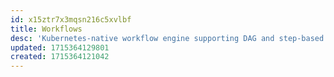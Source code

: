 ```yaml
---
id: x15ztr7x3mqsn216c5xvlbf
title: Workflows
desc: 'Kubernetes-native workflow engine supporting DAG and step-based workflows.'
updated: 1715364129801
created: 1715364121042
---
```

